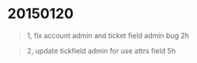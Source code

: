 20150120
===

> 1, fix account admin and ticket field admin bug  2h
    
> 2, update tickfield admin for use attrs field 5h
    

